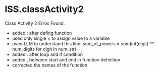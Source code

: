 # ISS.classActivity2
Class Activity 2
Erros Found:
- added : after defing function
- used only single = to assign value to a variable
- used LLM to understand this line: sum_of_powers = sum(int(digit) ** num_digits for digit in num_str)
- added : after loop and if condition
- added , between start and end in function definition
- corrected the names of the function
  
